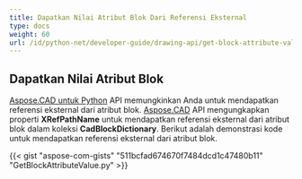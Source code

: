 ```yaml
---
title: Dapatkan Nilai Atribut Blok Dari Referensi Eksternal
type: docs
weight: 60
url: /id/python-net/developer-guide/drawing-api/get-block-attribute-value-of-external-reference/
---
```


## **Dapatkan Nilai Atribut Blok**

[Aspose.CAD untuk Python](/cad/python/) API memungkinkan Anda untuk mendapatkan referensi eksternal dari atribut blok. [Aspose.CAD](https://products.aspose.com/cad/python/) API mengungkapkan properti **XRefPathName** untuk mendapatkan referensi eksternal dari atribut blok dalam koleksi **CadBlockDictionary**. Berikut adalah demonstrasi kode untuk mendapatkan referensi eksternal dari atribut blok.

{{< gist "aspose-com-gists" "511bcfad674670f7484dcd1c47480b11" "GetBlockAttributeValue.py" >}}
